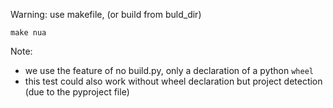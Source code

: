 Warning: use makefile, (or  build from buld_dir)

```
make nua
```

Note:
- we use the feature of no build.py, only a declaration of a python `wheel`
- this test could also work without wheel declaration but project detection (due to the pyproject file)
